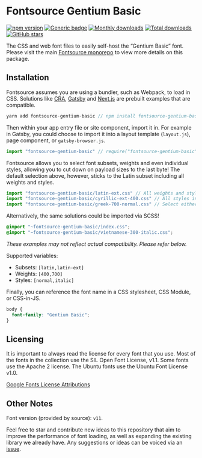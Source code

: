 # Fontsource Gentium Basic

[![npm version](https://badge.fury.io/js/fontsource-gentium-basic.svg)](https://github.com/DecliningLotus/fontsource) [![Generic badge](https://img.shields.io/badge/fontsource-passing-brightgreen)](https://github.com/DecliningLotus/fontsource) [![Monthly downloads](https://badgen.net/npm/dm/fontsource-gentium-basic)](https://github.com/DecliningLotus/fontsource) [![Total downloads](https://badgen.net/npm/dt/fontsource-gentium-basic)](https://github.com/DecliningLotus/fontsource) [![GitHub stars](https://img.shields.io/github/stars/DecliningLotus/fontsource.svg?style=social&label=Star)](https://GitHub.com/DecliningLotus/fontsource/stargazers/)

The CSS and web font files to easily self-host the “Gentium Basic” font. Please visit the main [Fontsource monorepo](https://github.com/DecliningLotus/fontsource) to view more details on this package.

## Installation

Fontsource assumes you are using a bundler, such as Webpack, to load in CSS. Solutions like [CRA](https://create-react-app.dev/), [Gatsby](https://www.gatsbyjs.org/) and [Next.js](https://nextjs.org/) are prebuilt examples that are compatible.

```javascript
yarn add fontsource-gentium-basic // npm install fontsource-gentium-basic
```

Then within your app entry file or site component, import it in. For example in Gatsby, you could choose to import it into a layout template (`layout.js`), page component, or `gatsby-browser.js`.

```javascript
import "fontsource-gentium-basic" // require("fontsource-gentium-basic")
```

Fontsource allows you to select font subsets, weights and even individual styles, allowing you to cut down on payload sizes to the last byte! The default selection above, however, sticks to the Latin subset including all weights and styles.

```javascript
import "fontsource-gentium-basic/latin-ext.css" // All weights and styles included.
import "fontsource-gentium-basic/cyrillic-ext-400.css" // All styles included.
import "fontsource-gentium-basic/greek-700-normal.css" // Select either normal or italic.
```

Alternatively, the same solutions could be imported via SCSS!

```scss
@import "~fontsource-gentium-basic/index.css";
@import "~fontsource-gentium-basic/vietnamese-300-italic.css";
```

_These examples may not reflect actual compatibility. Please refer below._

Supported variables:

- Subsets: `[latin,latin-ext]`
- Weights: `[400,700]`
- Styles: `[normal,italic]`

Finally, you can reference the font name in a CSS stylesheet, CSS Module, or CSS-in-JS.

```css
body {
  font-family: "Gentium Basic";
}
```

## Licensing

It is important to always read the license for every font that you use.
Most of the fonts in the collection use the SIL Open Font License, v1.1. Some fonts use the Apache 2 license. The Ubuntu fonts use the Ubuntu Font License v1.0.

[Google Fonts License Attributions](https://fonts.google.com/attribution)

## Other Notes

Font version (provided by source): `v11`.

Feel free to star and contribute new ideas to this repository that aim to improve the performance of font loading, as well as expanding the existing library we already have. Any suggestions or ideas can be voiced via an [issue](https://github.com/DecliningLotus/fontsource/issues).
